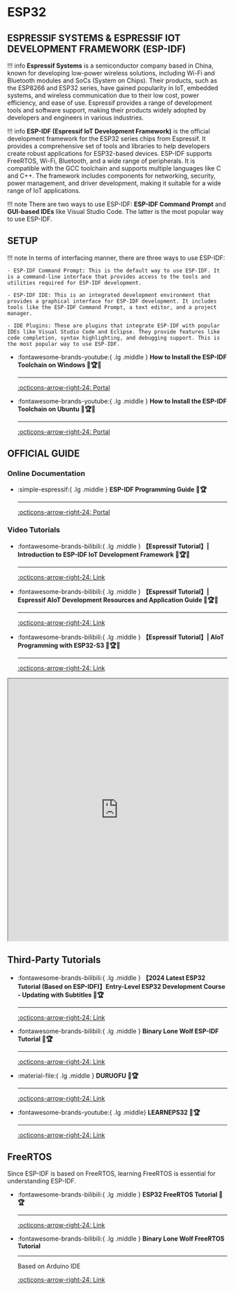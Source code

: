 # ESP32

## ESPRESSIF SYSTEMS & ESPRESSIF IOT DEVELOPMENT FRAMEWORK (ESP-IDF)

!!! info
    **Espressif Systems** is a semiconductor company based in China, known for developing low-power wireless solutions, including Wi-Fi and Bluetooth modules and SoCs (System on Chips). Their products, such as the ESP8266 and ESP32 series, have gained popularity in IoT, embedded systems, and wireless communication due to their low cost, power efficiency, and ease of use. Espressif provides a range of development tools and software support, making their products widely adopted by developers and engineers in various industries.

!!! info
    **ESP-IDF (Espressif IoT Development Framework)** is the official development framework for the ESP32 series chips from Espressif. It provides a comprehensive set of tools and libraries to help developers create robust applications for ESP32-based devices. ESP-IDF supports FreeRTOS, Wi-Fi, Bluetooth, and a wide range of peripherals. It is compatible with the GCC toolchain and supports multiple languages like C and C++. The framework includes components for networking, security, power management, and driver development, making it suitable for a wide range of IoT applications.

!!! note
    There are two ways to use ESP-IDF: **ESP-IDF Command Prompt** and **GUI-based IDEs** like Visual Studio Code. The latter is the most popular way to use ESP-IDF.

## SETUP

!!! note
    In terms of interfacing manner, there are three ways to use ESP-IDF:

    - ESP-IDF Command Prompt: This is the default way to use ESP-IDF. It is a command-line interface that provides access to the tools and utilities required for ESP-IDF development.

    - ESP-IDF IDE: This is an integrated development environment that provides a graphical interface for ESP-IDF development. It includes tools like the ESP-IDF Command Prompt, a text editor, and a project manager.

    - IDE Plugins: These are plugins that integrate ESP-IDF with popular IDEs like Visual Studio Code and Eclipse. They provide features like code completion, syntax highlighting, and debugging support. This is the most popular way to use ESP-IDF.

<div class="grid cards" markdown>

-   :fontawesome-brands-youtube:{ .lg .middle } __How to Install the ESP-IDF Toolchain on Windows 🎯🏆✅__

    ---

    [:octicons-arrow-right-24: <a href="https://www.youtube.com/watch?v=byVPAfodTyY&list=PLOzvoM7_Knrc9MKih2gNIMwZhGBfIKQb7" target="_blank"> Portal </a>](#)

-   :fontawesome-brands-youtube:{ .lg .middle } __How to Install the ESP-IDF Toolchain on Ubuntu 🎯🏆✅__

    ---

    [:octicons-arrow-right-24: <a href="https://www.youtube.com/watch?v=Hj3okDU-CIY&list=PLOzvoM7_Knrc9MKih2gNIMwZhGBfIKQb7&index=4" target="_blank"> Portal </a>](#)

</div>

## OFFICIAL GUIDE

### Online Documentation

<div class="grid cards" markdown>

-   :simple-espressif:{ .lg .middle } __ESP-IDF Programming Guide 🎯🏆__

    ---

    [:octicons-arrow-right-24: <a href="https://docs.espressif.com/projects/esp-idf/en/latest/esp32/index.html" target="_blank"> Portal </a>](#)

</div>

### Video Tutorials

<div class="grid cards" markdown>

-   :fontawesome-brands-bilibili:{ .lg .middle } __【Espressif Tutorial】| Introduction to ESP-IDF IoT Development Framework 🎯🏆✅__

    ---

    [:octicons-arrow-right-24: <a href="https://www.bilibili.com/video/BV1tY4y1L7HV/?spm_id_from=333.999.0.0&vd_source=5a427660f0337fedc22d4803661d493f" target="_blank"> Link </a>](#)

-   :fontawesome-brands-bilibili:{ .lg .middle } __【Espressif Tutorial】| Espressif AIoT Development Resources and Application Guide 🎯🏆✅__

    ---

    [:octicons-arrow-right-24: <a href="https://www.bilibili.com/video/BV1uY411N7ns/?spm_id_from=333.999.0.0&vd_source=5a427660f0337fedc22d4803661d493f" target="_blank"> Link </a>](#)

-   :fontawesome-brands-bilibili:{ .lg .middle } __【Espressif Tutorial】| AIoT Programming with ESP32-S3 🎯🏆✅__

    ---

    [:octicons-arrow-right-24: <a href="https://www.bilibili.com/video/BV1Jr4y1E79s/?spm_id_from=333.999.0.0&vd_source=5a427660f0337fedc22d4803661d493f" target="_blank"> Link </a>](#)

</div>

<iframe src="http://www.cuishuaiwen.com:7500/DEV/ESP32/OFFICIAL/briefing.pdf" width="100%" height="600px"></iframe> 

## Third-Party Tutorials

<div class="grid cards" markdown>

-   :fontawesome-brands-bilibili:{ .lg .middle } __【2024 Latest ESP32 Tutorial (Based on ESP-IDF)】Entry-Level ESP32 Development Course - Updating with Subtitles 🎯🏆__

    ---

    [:octicons-arrow-right-24: <a href="https://www.bilibili.com/video/BV1eRg7exEcT/?spm_id_from=333.788.recommend_more_video.0&vd_source=5a427660f0337fedc22d4803661d493f" target="_blank"> Link </a>](#)

-   :fontawesome-brands-bilibili:{ .lg .middle } __Binary Lone Wolf ESP-IDF Tutorial 🎯🏆__

    ---

    [:octicons-arrow-right-24: <a href="https://www.bilibili.com/video/BV1hM411k7zz/?spm_id_from=333.999.0.0" target="_blank"> Link </a>](#)

-   :material-file:{ .lg .middle } __DURUOFU 🎯🏆__

    ---

    [:octicons-arrow-right-24: <a href="https://www.duruofu.top/2024/01/30/4.%E7%A1%AC%E4%BB%B6%E7%9B%B8%E5%85%B3/MCU/ESP32/00.%E7%9B%AE%E5%BD%95/ESP32%E5%AD%A6%E4%B9%A0%E8%AE%A1%E5%88%92/" target="_blank"> Link </a>](#)

-   :fontawesome-brands-youtube:{ .lg .middle} __LEARNEPS32 🎯🏆__

    ---

    [:octicons-arrow-right-24: <a href="https://learnesp32.com/videos/course-introduction/course-introduction" target="_blank"> Link </a>](#)

</div>

## FreeRTOS

Since ESP-IDF is based on FreeRTOS, learning FreeRTOS is essential for understanding ESP-IDF.

<div class="grid cards" markdown>

-   :fontawesome-brands-bilibili:{ .lg .middle } __ESP32 FreeRTOS Tutorial 🎯🏆__

    ---

    [:octicons-arrow-right-24: <a href="https://www.bilibili.com/video/BV1Nb4y1q7xz/?spm_id_from=333.337.search-card.all.click&vd_source=5a427660f0337fedc22d4803661d493f" target="_blank"> Link </a>](#)

-   :fontawesome-brands-bilibili:{ .lg .middle } __Binary Lone Wolf FreeRTOS Tutorial__

    ---

    Based on Arduino IDE

    [:octicons-arrow-right-24: <a href="https://www.bilibili.com/video/BV1q54y1Z7ca/?spm_id_from=333.999.0.0&vd_source=5a427660f0337fedc22d4803661d493f" target="_blank"> Link </a>](#)

</div>

